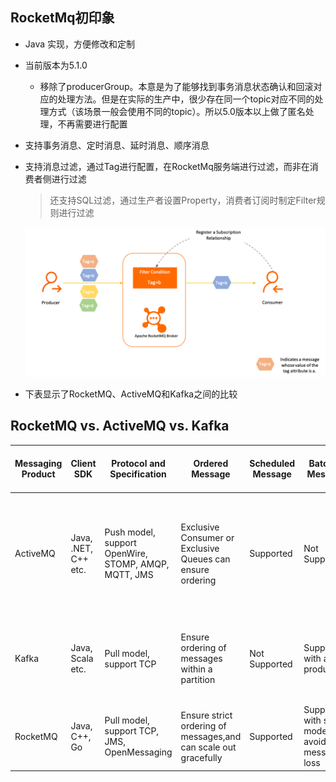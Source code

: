 ## RocketMq初印象

- Java 实现，方便修改和定制

- 当前版本为5.1.0
  - 移除了producerGroup。本意是为了能够找到事务消息状态确认和回滚对应的处理方法。但是在实际的生产中，很少存在同一个topic对应不同的处理方式（该场景一般会使用不同的topic）。所以5.0版本以上做了匿名处理，不再需要进行配置
  
- 支持事务消息、定时消息、延时消息、顺序消息

- 支持消息过滤，通过Tag进行配置，在RocketMq服务端进行过滤，而非在消费者侧进行过滤

  > 还支持SQL过滤，通过生产者设置Property，消费者订阅时制定Filter规则进行过滤

  <img src="RocketMq.assets/messagefilter0-ad2c8360f54b9a622238f8cffea12068.png" alt="消息过滤" style="zoom: 50%;" />

- 下表显示了RocketMQ、ActiveMQ和Kafka之间的比较 

## RocketMQ vs. ActiveMQ vs. Kafka

| Messaging Product|Client SDK| Protocol and Specification | Ordered Message  | Scheduled Message | Batched Message |BroadCast Message| Message Filter|Server Triggered Redelivery|Message Storage|Message Retroactive|Message Priority|High Availability and Failover|Message Track|Configuration|Management and Operation Tools|
| -------|--------|--------|-----|-----|-----|-----|-----|-----|-----|-----|-----|-----|-----|-----|-----|
| ActiveMQ|Java, .NET, C++ etc. |Push model, support OpenWire, STOMP, AMQP, MQTT, JMS|Exclusive Consumer or Exclusive Queues can ensure ordering|Supported|Not Supported|Supported|Supported|Not Supported|Supports very fast persistence using JDBC along with a high performance journal，such as levelDB, kahaDB|Supported|Supported|Supported, depending on storage,if using levelDB it requires a ZooKeeper server|Not Supported|The default configuration is low level, user need to optimize the configuration parameters|Supported|
| Kafka      | Java, Scala etc.|Pull model, support TCP|Ensure ordering of messages within a partition|Not Supported|Supported, with async producer|Not Supported|Supported, you can use Kafka Streams to filter messages|Not Supported|High performance file storage|Supported offset indicate|Not Supported|Supported, requires a ZooKeeper server|Not Supported|Kafka uses key-value pairs format for configuration. These values can be supplied either from a file or programmatically.|Supported, use terminal command to expose core metrics|
| RocketMQ      |Java, C++, Go |Pull model, support TCP, JMS, OpenMessaging|Ensure strict ordering of messages,and can scale out gracefully|Supported|Supported, with sync mode to avoid message loss|Supported|Supported, property filter expressions based on SQL92|Supported|High performance and low latency file storage|Supported timestamp and offset two indicates|Not Supported|Supported, Master-Slave model, without another kit|Supported|Work out of box,user only need to pay attention to a few configurations|Supported, rich web and terminal command to expose core metrics|